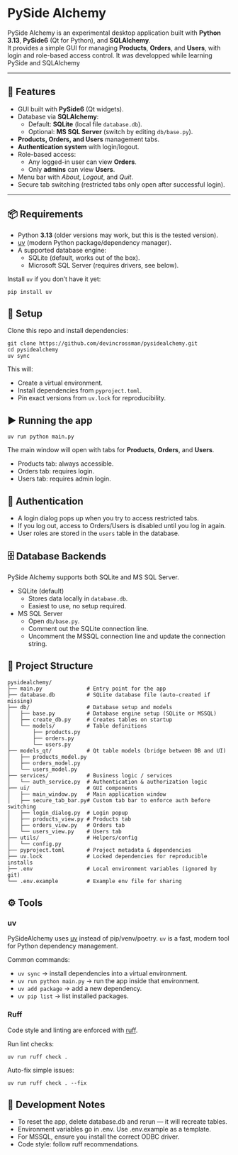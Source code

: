 # PySide Alchemy

PySide Alchemy is an experimental desktop application built with **Python 3.13**, **PySide6** (Qt for Python), and **SQLAlchemy**.  
It provides a simple GUI for managing **Products**, **Orders**, and **Users**, with login and role-based access control. It was developped while
learning PySide and SQLAlchemy

---

## 🚀 Features
- GUI built with **PySide6** (Qt widgets).
- Database via **SQLAlchemy**:
  - Default: **SQLite** (local file `database.db`).
  - Optional: **MS SQL Server** (switch by editing `db/base.py`).
- **Products, Orders, and Users** management tabs.
- **Authentication system** with login/logout.
- Role-based access:
  - Any logged-in user can view **Orders**.
  - Only **admins** can view **Users**.
- Menu bar with *About*, *Logout*, and *Quit*.
- Secure tab switching (restricted tabs only open after successful login).

---

## 📦 Requirements
- Python **3.13** (older versions may work, but this is the tested version).
- [uv](https://github.com/astral-sh/uv) (modern Python package/dependency manager).
- A supported database engine:
  - SQLite (default, works out of the box).
  - Microsoft SQL Server (requires drivers, see below).

Install `uv` if you don’t have it yet:

```
pip install uv
```

## 🔧 Setup
Clone this repo and install dependencies:

```
git clone https://github.com/devincrossman/pysidealchemy.git
cd pysidealchemy
uv sync
```

This will:

- Create a virtual environment.
- Install dependencies from `pyproject.toml`.
- Pin exact versions from `uv.lock` for reproducibility.

## ▶️ Running the app
```
uv run python main.py
```

The main window will open with tabs for **Products**, **Orders**, and **Users**.

- Products tab: always accessible.
- Orders tab: requires login.
- Users tab: requires admin login.

## 🔑 Authentication
- A login dialog pops up when you try to access restricted tabs.
- If you log out, access to Orders/Users is disabled until you log in again.
- User roles are stored in the `users` table in the database.

## 🗄️ Database Backends
PySide Alchemy supports both SQLite and MS SQL Server.

- SQLite (default)
    - Stores data locally in `database.db`.
    - Easiest to use, no setup required.
- MS SQL Server
    - Open `db/base.py`.
    - Comment out the SQLite connection line.
    - Uncomment the MSSQL connection line and update the connection string.

## 📂 Project Structure
```
pysidealchemy/
├── main.py              # Entry point for the app
├── database.db          # SQLite database file (auto-created if missing)
├── db/                  # Database setup and models
│   ├── base.py          # Database engine setup (SQLite or MSSQL)
│   ├── create_db.py     # Creates tables on startup
│   └── models/          # Table definitions
│       ├── products.py
│       ├── orders.py
│       └── users.py
├── models_qt/           # Qt table models (bridge between DB and UI)
│   ├── products_model.py
│   ├── orders_model.py
│   └── users_model.py
├── services/            # Business logic / services
│   └── auth_service.py  # Authentication & authorization logic
├── ui/                  # GUI components
│   ├── main_window.py   # Main application window
│   ├── secure_tab_bar.py# Custom tab bar to enforce auth before switching
│   ├── login_dialog.py  # Login popup
│   ├── products_view.py # Products tab
│   ├── orders_view.py   # Orders tab
│   └── users_view.py    # Users tab
├── utils/               # Helpers/config
│   └── config.py
├── pyproject.toml       # Project metadata & dependencies
├── uv.lock              # Locked dependencies for reproducible installs
├── .env                 # Local environment variables (ignored by git)
└── .env.example         # Example env file for sharing
```
## ⚙️ Tools
### uv
PySideAlchemy uses [uv](https://github.com/astral-sh/uv) instead of pip/venv/poetry.
`uv` is a fast, modern tool for Python dependency management.

Common commands:

- `uv sync` → install dependencies into a virtual environment.
- `uv run python main.py` → run the app inside that environment.
- `uv add package` → add a new dependency.
- `uv pip list` → list installed packages.

### Ruff
Code style and linting are enforced with [ruff](https://docs.astral.sh/ruff/).

Run lint checks:

```
uv run ruff check .
```
Auto-fix simple issues:

```
uv run ruff check . --fix
```

## 🌱 Development Notes
- To reset the app, delete database.db and rerun — it will recreate tables.
- Environment variables go in .env. Use .env.example as a template.
- For MSSQL, ensure you install the correct ODBC driver.
- Code style: follow ruff recommendations.
